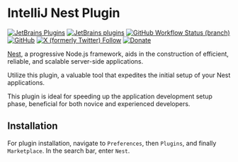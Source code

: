 # IntelliJ Nest Plugin

[![JetBrains Plugins](https://img.shields.io/jetbrains/plugin/v/18744-nest)](https://plugins.jetbrains.com/plugin/18744-nest)
[![JetBrains plugins](https://img.shields.io/jetbrains/plugin/d/18744-nest)](https://plugins.jetbrains.com/plugin/18744-nest/versions)
[![GitHub Workflow Status (branch)](https://img.shields.io/github/actions/workflow/status/nekofar/intellij-nestjs/build.yml?branch=master)](https://github.com/nekofar/intellij-nestjs/actions/workflows/build.yml)
[![GitHub](https://img.shields.io/github/license/nekofar/intellij-nestjs)](https://github.com/nekofar/intellij-nestjs/blob/master/LICENSE)
[![X (formerly Twitter) Follow](https://img.shields.io/badge/follow-%40nekofar-ffffff?logo=x&style=flat)](https://x.com/nekofar)
[![Donate](https://img.shields.io/badge/donate-nekofar.crypto-a2b9bc?logo=ko-fi&logoColor=white)](https://ud.me/nekofar.crypto)


<!-- Plugin description -->
[Nest](https://nestjs.com), a progressive Node.js framework, aids in the construction of efficient, reliable, and scalable server-side applications.

Utilize this plugin, a valuable tool that expedites the initial setup of your Nest applications.

This plugin is ideal for speeding up the application development setup phase, beneficial for both novice and experienced developers.
<!-- Plugin description end -->

## Installation

For plugin installation, navigate to `Preferences`, then `Plugins`, and finally `Marketplace`. In the search bar, enter `Nest`.
